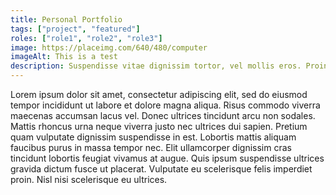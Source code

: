 ```yaml
---
title: Personal Portfolio
tags: ["project", "featured"]
roles: ["role1", "role2", "role3"]
image: https://placeimg.com/640/480/computer
imageAlt: This is a test
description: Suspendisse vitae dignissim tortor, vel mollis eros. Proin in tortor quis urna lacinia imperdiet. Praesent laoreet vel turpis quis hendrerit. Nulla viverra tristique turpis a mattis. Integer hendrerit nisi ac mattis ultrices. Lorem ipsum dolor sit amet, consectetur adipiscing elit, sed do eiusmod tempor incididunt ut labore et dolore magna aliqua.
---
```


Lorem ipsum dolor sit amet, consectetur adipiscing elit, sed do eiusmod tempor incididunt ut labore et dolore magna aliqua. Risus commodo viverra maecenas accumsan lacus vel. Donec ultrices tincidunt arcu non sodales. Mattis rhoncus urna neque viverra justo nec ultrices dui sapien. Pretium quam vulputate dignissim suspendisse in est. Lobortis mattis aliquam faucibus purus in massa tempor nec. Elit ullamcorper dignissim cras tincidunt lobortis feugiat vivamus at augue. Quis ipsum suspendisse ultrices gravida dictum fusce ut placerat. Vulputate eu scelerisque felis imperdiet proin. Nisl nisi scelerisque eu ultrices.